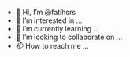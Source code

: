 - 👋 Hi, I’m @fatihsrs
- 👀 I’m interested in ...
- 🌱 I’m currently learning ...
- 💞️ I’m looking to collaborate on ...
- 📫 How to reach me ...

<!---
fatihsrs/fatihsrs is a ✨ special ✨ repository because its `README.md` (this file) appears on your GitHub profile.
You can click the Preview link to take a look at your changes.
--->
